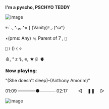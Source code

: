 **I'm a pyscho, PSCHYO TEDDY**

![image](https://github.com/VanityInk/VanityInk/assets/77180518/0e331b4c-36a0-42cf-89a6-cff7f542f1e9)


💀:` ◟ ^.ᆽ.^= ∫ (Vanity)ᵎᵎ ◞ (^⁠ω⁠^⁠）

◖(prns: Any) ﹪ Parent of 7 , `🐻`

`🧸` ⧽ () ⧼ ⟡

🩸, ᶻ 𝗓 𐰁, 𖦹, ★彡 🫀

𝗡𝗼𝘄 𝗽𝗹𝗮𝘆𝗶𝗻𝗴:

"(She doesn't sleep)-(Anthony Amorim)"

01:09 ━━━━●───── 02:17
ㅤ
ㅤ◁ㅤ ❚❚ ㅤ▷

![image](https://github.com/VanityInk/VanityInk/assets/77180518/a1deac33-c59d-4316-9bab-83e6e7b66037)
